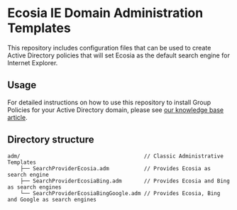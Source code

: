 # Ecosia IE Domain Administration Templates

This repository includes configuration files that can be used to create Active Directory policies that will set Ecosia as the default search engine for Internet Explorer.

## Usage

For detailed instructions on how to use this repository to install Group Policies for your Active Directory domain, please see [our knowledge base article](https://ecosia.zendesk.com/knowledge/articles/211813325).

## Directory structure
```
adm/                                       // Classic Administrative Templates
    ├── SearchProviderEcosia.adm           // Provides Ecosia as search engine
    ├── SearchProviderEcosiaBing.adm       // Provides Ecosia and Bing as search engines
    └── SearchProviderEcosiaBingGoogle.adm // Provides Ecosia, Bing and Google as search engines
